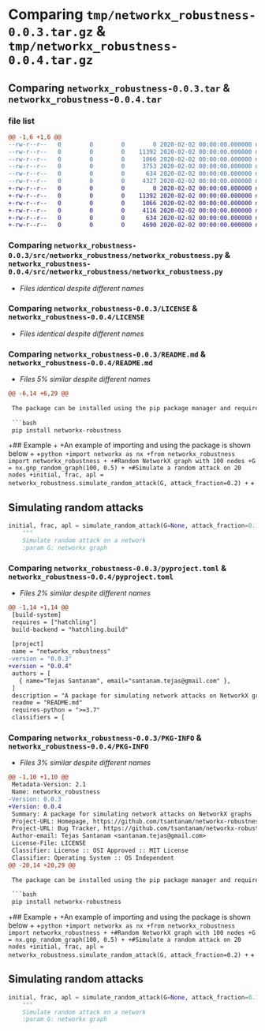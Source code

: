 # Comparing `tmp/networkx_robustness-0.0.3.tar.gz` & `tmp/networkx_robustness-0.0.4.tar.gz`

## Comparing `networkx_robustness-0.0.3.tar` & `networkx_robustness-0.0.4.tar`

### file list

```diff
@@ -1,6 +1,6 @@
--rw-r--r--   0        0        0        0 2020-02-02 00:00:00.000000 networkx_robustness-0.0.3/src/networkx_robustness/__init__.py
--rw-r--r--   0        0        0    11392 2020-02-02 00:00:00.000000 networkx_robustness-0.0.3/src/networkx_robustness/networkx_robustness.py
--rw-r--r--   0        0        0     1066 2020-02-02 00:00:00.000000 networkx_robustness-0.0.3/LICENSE
--rw-r--r--   0        0        0     3753 2020-02-02 00:00:00.000000 networkx_robustness-0.0.3/README.md
--rw-r--r--   0        0        0      634 2020-02-02 00:00:00.000000 networkx_robustness-0.0.3/pyproject.toml
--rw-r--r--   0        0        0     4327 2020-02-02 00:00:00.000000 networkx_robustness-0.0.3/PKG-INFO
+-rw-r--r--   0        0        0        0 2020-02-02 00:00:00.000000 networkx_robustness-0.0.4/src/networkx_robustness/__init__.py
+-rw-r--r--   0        0        0    11392 2020-02-02 00:00:00.000000 networkx_robustness-0.0.4/src/networkx_robustness/networkx_robustness.py
+-rw-r--r--   0        0        0     1066 2020-02-02 00:00:00.000000 networkx_robustness-0.0.4/LICENSE
+-rw-r--r--   0        0        0     4116 2020-02-02 00:00:00.000000 networkx_robustness-0.0.4/README.md
+-rw-r--r--   0        0        0      634 2020-02-02 00:00:00.000000 networkx_robustness-0.0.4/pyproject.toml
+-rw-r--r--   0        0        0     4690 2020-02-02 00:00:00.000000 networkx_robustness-0.0.4/PKG-INFO
```

### Comparing `networkx_robustness-0.0.3/src/networkx_robustness/networkx_robustness.py` & `networkx_robustness-0.0.4/src/networkx_robustness/networkx_robustness.py`

 * *Files identical despite different names*

### Comparing `networkx_robustness-0.0.3/LICENSE` & `networkx_robustness-0.0.4/LICENSE`

 * *Files identical despite different names*

### Comparing `networkx_robustness-0.0.3/README.md` & `networkx_robustness-0.0.4/README.md`

 * *Files 5% similar despite different names*

```diff
@@ -6,14 +6,29 @@
 
 The package can be installed using the pip package manager and requires Python 3.7 or greater.
 
 ```bash
 pip install networkx-robustness
 ```
 
+## Example
+
+An example of importing and using the package is shown below
+
+```python
+import networkx as nx
+from networkx_robustness import networkx_robustness
+
+#Random NetworkX graph with 100 nodes
+G = nx.gnp_random_graph(100, 0.5)
+
+#Simulate a random attack on 20 nodes
+initial, frac, apl = networkx_robustness.simulate_random_attack(G, attack_fraction=0.2)
+```
+
 ## Simulating random attacks
 
 ```python
 initial, frac, apl = simulate_random_attack(G=None, attack_fraction=0.1, weight=None)
     """
     Simulate random attack on a network
     :param G: networkx graph
```

### Comparing `networkx_robustness-0.0.3/pyproject.toml` & `networkx_robustness-0.0.4/pyproject.toml`

 * *Files 2% similar despite different names*

```diff
@@ -1,14 +1,14 @@
 [build-system]
 requires = ["hatchling"]
 build-backend = "hatchling.build"
 
 [project]
 name = "networkx_robustness"
-version = "0.0.3"
+version = "0.0.4"
 authors = [
   { name="Tejas Santanam", email="santanam.tejas@gmail.com" },
 ]
 description = "A package for simulating network attacks on NetworkX graphs"
 readme = "README.md"
 requires-python = ">=3.7"
 classifiers = [
```

### Comparing `networkx_robustness-0.0.3/PKG-INFO` & `networkx_robustness-0.0.4/PKG-INFO`

 * *Files 3% similar despite different names*

```diff
@@ -1,10 +1,10 @@
 Metadata-Version: 2.1
 Name: networkx_robustness
-Version: 0.0.3
+Version: 0.0.4
 Summary: A package for simulating network attacks on NetworkX graphs
 Project-URL: Homepage, https://github.com/tsantanam/networkx-robustness
 Project-URL: Bug Tracker, https://github.com/tsantanam/networkx-robustness/issues
 Author-email: Tejas Santanam <santanam.tejas@gmail.com>
 License-File: LICENSE
 Classifier: License :: OSI Approved :: MIT License
 Classifier: Operating System :: OS Independent
@@ -20,14 +20,29 @@
 
 The package can be installed using the pip package manager and requires Python 3.7 or greater.
 
 ```bash
 pip install networkx-robustness
 ```
 
+## Example
+
+An example of importing and using the package is shown below
+
+```python
+import networkx as nx
+from networkx_robustness import networkx_robustness
+
+#Random NetworkX graph with 100 nodes
+G = nx.gnp_random_graph(100, 0.5)
+
+#Simulate a random attack on 20 nodes
+initial, frac, apl = networkx_robustness.simulate_random_attack(G, attack_fraction=0.2)
+```
+
 ## Simulating random attacks
 
 ```python
 initial, frac, apl = simulate_random_attack(G=None, attack_fraction=0.1, weight=None)
     """
     Simulate random attack on a network
     :param G: networkx graph
```

